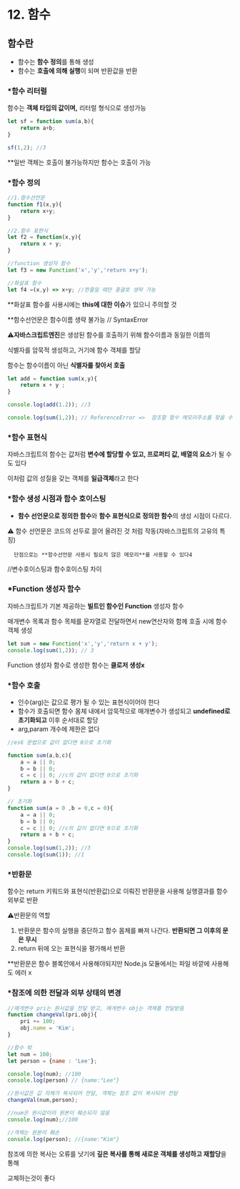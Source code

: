 # 12. 함수

## 함수란

- 함수는 **함수 정의**를 통해 생성
- 함수는 **호출에 의해 실행**이 되며 반환값을 반환

### *함수 리터럴

함수는 **객체 타입의 값이며,** 리터럴 형식으로 생성가능

```jsx
let sf = function sum(a,b){
	return a+b;
}

sf(1,2); //3
```

**일반 객체는 호출이 불가능하지만 함수는 호출이 가능

### *함수 정의

```jsx
//1.함수선언문
function f1(x,y){
	return x+y;
}

//2.함수 표현식
let f2 = function(x,y){
	return x + y;
}

//function 생성자 함수
let f3 = new Function('x','y','return x+y');

//화살표 함수
let f4 =(x,y) => x+y; //한줄일 때만 중괄호 생략 가능 

```

**화살표 함수를 사용시에는 **this에 대한 이슈**가 있으니 주의할 것 

**함수선언문은 함수이름 생략 불가능 // SyntaxError

⚠️**자바스크립트엔진**은 생성된 함수를 호출하기 위해 함수이름과 동일한 이름의 

식별자를 암묵적 생성하고, 거기에 함수 객체를 할당

함수는 함수이름이 아닌 **식별자를 찾아서 호출**

```jsx
let add = function sum(x,y){
	return x + y ;
}

console.log(add(1.2)); //3

console.log(sum(1,2)); // ReferenceError =>  참조할 함수 메모리주소를 찾을 수 없다.
```

### *함수 표현식

자바스크립트의 함수는 값처럼 **변수에 할당할 수 있고, 프로퍼티 값, 배열의 요소**가 될 수도 있다

이처럼 값의 성질을 갖는 객체를 **일급객체**라고 한다

### *함수 생성 시점과 함수 호이스팅

- **함수 선언문으로 정의한 함수**와 **함수 표현식으로 정의한 함수**의 생성 시점이 다르다.

⚠️ 함수 선언문은 코드의 선두로 끌어 올려진 것 처럼 작동(자바스크립트의 고유의 특징)

      단점으로는 **함수선언문 사용시 필요치 않은 메모리**를 사용할 수 있다4

//변수호이스팅과 함수호이스팅 차이

### *Function 생성자 함수

 자바스크립트가 기본 제공하는 **빌트인 함수인 Function** 생성자 함수

매개변수 목록과 함수 목체를 문자열로 전달하면서 new연산자와 함께 호출 시에 함수 객체 생성

```jsx
let sum = new Function('x','y','return x + y');
console.log(sum(1,2)); // 3
```

Function 생성자 함수로 생성한 함수는 **클로저 생성x**

### *함수 호출

- 인수(arg)는 값으로 평가 될 수 있는 표현식이어야 한다
- 함수가 호출되면 함수 몸체 내에서 암묵적으로 매개변수가 생성되고 **undefined로 초기화되고** 이후 순서대로 할당
- arg,param  개수에 제한은 없다

```jsx
//es6 문법으로 값이 없다면 0으로 초기화 

function sum(a,b,c){
	a = a || 0;
	b = b || 0;
	c = c || 0; //c의 값이 없다면 0으로 초기화
	return a + b + c;
}

// 초기화
function sum(a = 0 ,b = 0,c = 0){
	a = a || 0;
	b = b || 0;
	c = c || 0; //c의 값이 없다면 0으로 초기화
	return a + b + c;
}
console.log(sum(1,2)); //3
console.log(sum(1)); //1
```

### *반환문

함수는 return 키워드와 표현식(반환값)으로 이뤄진 반환문을 사용해 실행결과를 함수 외부로 반환

⚠️반환문의 역할

1. 반환문은 함수의 실행을 중단하고 함수 몸체를 빠져 나간다. **반환되면 그 이후의 문은 무시**
2. return 뒤에 오는 표현식을 평가해서 반환

**반환문은 함수 블록안에서 사용해야되지만 Node.js 모듈에서는 파일 바깥에 사용해도 에러 x

### *참조에 의한 전달과 외부 상태의 변경

```jsx
//매개변수 pri는 원시값을 전달 받고, 매게변수 obj는 객체를 전달받음
function changeVal(pri,obj){
	pri += 100;
	obj.name = 'Kim';
}

//함수 밖 
let num = 100;
let person = {name : 'Lee'};

console.log(num); //100
console.log(person) // {name:"Lee"}

//원시값은 값 자체가 복사되어 전달, 객체는 참조 값이 복사되어 전달
changeVal(num,person);

//num은 원시값이라 원본이 훼손되지 않음
console.log(num);//100 

//객체는 원본이 훼손
console.log(person); //{name:"Kim"}
```

참조에 의한 복사는 오류를 낫기에 **깊은 복사를 통해 새로운 객체를 생성하고 재할당**을 통해 

교체하는것이 좋다